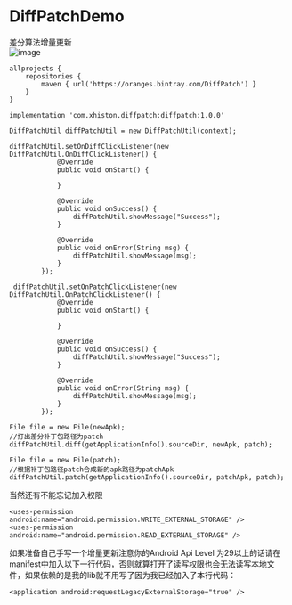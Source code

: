 # DiffPatchDemo
差分算法增量更新<br>
![image](https://github.com/XHiStone/DiffPatchDemo/blob/master/picture/%E5%A2%9E%E9%87%8F%E6%9B%B4%E6%96%B0.gif)<br>
```
allprojects {
    repositories {
        maven { url('https://oranges.bintray.com/DiffPatch') }
    }
}

implementation 'com.xhiston.diffpatch:diffpatch:1.0.0'

DiffPatchUtil diffPatchUtil = new DiffPatchUtil(context);

diffPatchUtil.setOnDiffClickListener(new DiffPatchUtil.OnDiffClickListener() {
            @Override
            public void onStart() {

            }

            @Override
            public void onSuccess() {
                diffPatchUtil.showMessage("Success");
            }

            @Override
            public void onError(String msg) {
                diffPatchUtil.showMessage(msg);
            }
        });        

 diffPatchUtil.setOnPatchClickListener(new DiffPatchUtil.OnPatchClickListener() {
            @Override
            public void onStart() {

            }

            @Override
            public void onSuccess() {
                diffPatchUtil.showMessage("Success");
            }

            @Override
            public void onError(String msg) {
                diffPatchUtil.showMessage(msg);
            }
        });       

File file = new File(newApk);
//打出差分补丁包路径为patch
diffPatchUtil.diff(getApplicationInfo().sourceDir, newApk, patch);        

File file = new File(patch);       
//根据补丁包路径patch合成新的apk路径为patchApk       
diffPatchUtil.patch(getApplicationInfo().sourceDir, patchApk, patch);                        
```                
当然还有不能忘记加入权限
```
<uses-permission android:name="android.permission.WRITE_EXTERNAL_STORAGE" />
<uses-permission android:name="android.permission.READ_EXTERNAL_STORAGE" />
```
如果准备自己手写一个增量更新注意你的Android Api Level 为29以上的话请在manifest中加入以下一行代码，否则就算打开了读写权限也会无法读写本地文件，如果依赖的是我的lib就不用写了因为我已经加入了本行代码：
```
<application android:requestLegacyExternalStorage="true" />
```
